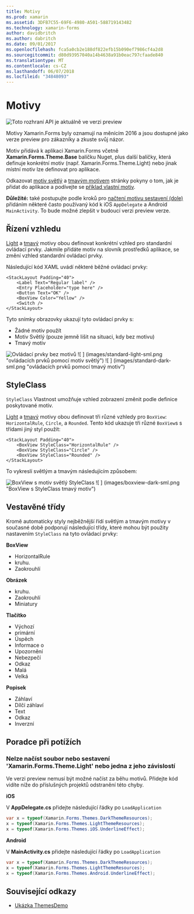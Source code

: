 ```yaml
---
title: Motivy
ms.prod: xamarin
ms.assetid: 3DFB7C55-69F6-4980-A501-588719143482
ms.technology: xamarin-forms
author: davidbritch
ms.author: dabritch
ms.date: 09/01/2017
ms.openlocfilehash: fca5a0cb2e188df822efb15b090ef7986cf4a2d8
ms.sourcegitcommit: d80d93957040a14b4638a91b0eac797cfaade840
ms.translationtype: MT
ms.contentlocale: cs-CZ
ms.lasthandoff: 06/07/2018
ms.locfileid: "34848093"
---
```

# <a name="themes"></a>Motivy

![](~/media/shared/preview.png "Toto rozhraní API je aktuálně ve verzi preview")

Motivy Xamarin.Forms byly oznamují na měnícím 2016 a jsou dostupné jako verze preview pro zákazníky a zkuste svůj názor.

Motiv přidává k aplikaci Xamarin.Forms včetně **Xamarin.Forms.Theme.Base** balíčku Nuget, plus další balíčky, která definuje konkrétní motiv (např. Xamarin.Forms.Theme.Light) nebo jinak místní motiv lze definovat pro aplikace.

Odkazovat [motiv světlý](light.md) a [tmavým motivem](dark.md) stránky pokyny o tom, jak je přidat do aplikace a podívejte se [příklad vlastní motiv](custom.md).

**Důležité:** také postupujte podle kroků pro [načtení motivu sestavení (dole)](#loadtheme) přidáním některé často používaný kód k iOS `AppDelegate` a Android `MainActivity`. To bude možné zlepšit v budoucí verzi preview verze.


## <a name="control-appearance"></a>Řízení vzhledu

[Light](light.md) a [tmavý](dark.md) motivy obou definovat konkrétní vzhled pro standardní ovládací prvky. Jakmile přidáte motiv na slovník prostředků aplikace, se změní vzhled standardní ovládací prvky.

Následující kód XAML uvádí některé běžné ovládací prvky:

```xaml
<StackLayout Padding="40">
    <Label Text="Regular label" />
    <Entry Placeholder="type here" />
    <Button Text="OK" />
    <BoxView Color="Yellow" />
    <Switch />
</StackLayout>
```

Tyto snímky obrazovky ukazují tyto ovládací prvky s:

* Žádné motiv použít
* Motiv Světlý (pouze jemně lišit na situaci, kdy bez motivu)
* Tmavý motiv

![](images/standard-none-sml.png "Ovládací prvky bez motivů") ![ ] (images/standard-light-sml.png "ovládacích prvků pomocí motiv světlý") ![ ] (images/standard-dark-sml.png "ovládacích prvků pomocí tmavý motiv")

<a name="styleclass" />

## <a name="styleclass"></a>StyleClass

`StyleClass` Vlastnost umožňuje vzhled zobrazení změnit podle definice poskytované motiv.

[Light](light.md) a [tmavý](dark.md) motivy obou definovat tři různé vzhledy pro `BoxView`: `HorizontalRule`, `Circle`, a `Rounded`. Tento kód ukazuje tři různé `BoxView`s s třídami jiný styl použít:

```xaml
<StackLayout Padding="40">
    <BoxView StyleClass="HorizontalRule" />
    <BoxView StyleClass="Circle" />
    <BoxView StyleClass="Rounded" />
</StackLayout>
```

To vykreslí světlým a tmavým následujícím způsobem:

![](images/boxview-light-sml.png "BoxView s motiv světlý StyleClass") ![ ] (images/boxview-dark-sml.png "BoxView s StyleClass tmavý motiv")

<a name="builtin" />

## <a name="built-in-classes"></a>Vestavěné třídy

Kromě automaticky styly nejběžnější řídí světlým a tmavým motivy v současné době podporují následující třídy, které mohou být použity nastavením `StyleClass` na tyto ovládací prvky:

**BoxView**

* HorizontalRule
* kruhu.
* Zaokrouhlí

**Obrázek**

* kruhu.
* Zaokrouhlí
* Miniatury

**Tlačítko**

* Výchozí
* primární
* Úspěch
* Informace o
* Upozornění
* Nebezpečí
* Odkaz
* Malá
* Velká

**Popisek**

* Záhlaví
* Dílčí záhlaví
* Text
* Odkaz
* Inverzní


## <a name="troubleshooting"></a>Poradce při potížích

<a name="loadtheme" />

### <a name="could-not-load-file-or-assembly-xamarinformsthemelight-or-one-of-its-dependencies"></a>Nelze načíst soubor nebo sestavení 'Xamarin.Forms.Theme.Light' nebo jedna z jeho závislostí

Ve verzi preview nemusí být možné načíst za běhu motivů. Přidejte kód vidíte níže do příslušných projektů odstranění této chyby.

**iOS**

V **AppDelegate.cs** přidejte následující řádky po `LoadApplication`

```csharp
var x = typeof(Xamarin.Forms.Themes.DarkThemeResources);
x = typeof(Xamarin.Forms.Themes.LightThemeResources);
x = typeof(Xamarin.Forms.Themes.iOS.UnderlineEffect);
```

**Android**

V **MainActivity.cs** přidejte následující řádky po `LoadApplication`

```csharp
var x = typeof(Xamarin.Forms.Themes.DarkThemeResources);
x = typeof(Xamarin.Forms.Themes.LightThemeResources);
x = typeof(Xamarin.Forms.Themes.Android.UnderlineEffect);
```


## <a name="related-links"></a>Související odkazy

- [Ukázka ThemesDemo](https://github.com/xamarin/xamarin-forms-samples/tree/master/Themes/ThemesDemo)
